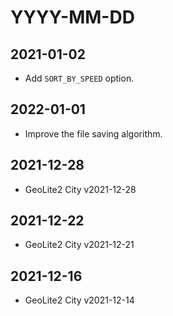 # YYYY-MM-DD

## 2021-01-02

- Add `SORT_BY_SPEED` option.

## 2022-01-01

- Improve the file saving algorithm.

## 2021-12-28

- GeoLite2 City v2021-12-28

## 2021-12-22

- GeoLite2 City v2021-12-21

## 2021-12-16

- GeoLite2 City v2021-12-14
